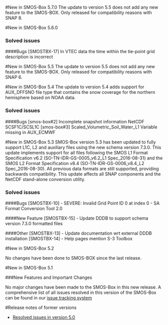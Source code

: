 #New in SMOS-Box 5.7.0
The update to version 5.5 does not add any new feature to the SMOS-BOX. Only released for compatibility reasons with SNAP 8.

#New in SMOS-Box 5.6.0

### Solved issues
####Bugs
    [SMOSTBX-17] In VTEC data the time within the tie-point grid description is incorrect
    
    
#New in SMOS-Box 5.5
The update to version 5.5 does not add any new feature to the SMOS-BOX. Only released for compatibility reasons with SNAP 6.


#New in SMOS-Box 5.4
The update to version 5.4 adds support for AUX_DFFSNO file type that contains the 
snow coverage for the northern hemisphere based on NOAA data.

### Solved issues
####Bugs
    [smos-box#2] Incomplete snapshot information NetCDF SCSF1C/SCSL1C
    [smos-box#3] Scaled_Volumetric_Soil_Water_L1 Variable missing in AUX_ECMWF


#New in SMOS-Box 5.3
SMOS-Box version 5.3 has been updated to fully support L1C, L2 and auxiliary files using the new schema version 7.3.0. 
This update implements support for all files following the SMOS L1 Format Specification v6.2 (SO-TN-IDR-GS-0005_v6.2_L1 Spec_2016-08-31) 
and the SMOS L2 Format Specification v8.4 (SO-TN-IDR-GS-0006_v8.4_L2 Spec_2016-08-30). 
All previous data formats are still supported, providing backwards compatibility. 
This update affects all SNAP components and the NetCDF stand-alone conversion utility.


### Solved issues
####Bugs
    [SMOSTBX-10] - SEVERE: Invalid Grid Point ID 0 at index 0 - SA Format Conversion Tool 2.0

####New Feature
    [SMOSTBX-15] - Update DDDB to support schema version 7.3.0 formatted files

####Other
    [SMOSTBX-13] - Update documentation wrt external DDDB installation
    [SMOSTBX-14] - Help pages mention S-3 Toolbox

#New in SMOS-Box 5.2

No changes have been done to SMOS-BOX since the last release. 

#New in SMOS-Box 5.1

###New Features and Important Changes

No major changes have been made to the SMOS-Box in this new release.
A comprehensive list of all issues resolved in this version of the SMOS-Box can be found in our 
[issue tracking system](https://senbox.atlassian.net/issues/?filter=11511)

#Release notes of former versions

* [Resolved issues in version 5.0](https://senbox.atlassian.net/issues/?filter=11510)

